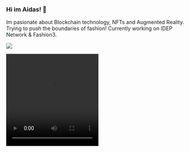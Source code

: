 ### Hi im Aidas! 👋
Im pasionate about Blockchain technology, NFTs and Augmented Reality. Trying to push the boundaries of fashion! 
Currently working on IDEP Network & Fashion3.

![](https://github.com/aidasap/aidasap/blob/main/vest.gif)

<video src="https://github.com/aidasap/aidasap/blob/main/vest.gif" width="250" height="250"/>
